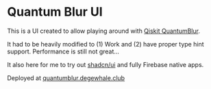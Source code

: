# Quantum Blur UI

This is a UI created to allow playing around with [Qiskit QuantumBlur](https://github.com/qiskit-community/QuantumBlur?tab=readme-ov-file).

It had to be heavily modified to (1) Work and (2) have proper type hint support. Performance is still not great...

It also here for me to try out [shadcn/ui](https://ui.shadcn.com/) and fully Firebase native apps.

Deployed at [quantumblur.degewhale.club](https://quantumblur.degenwhale.club/)